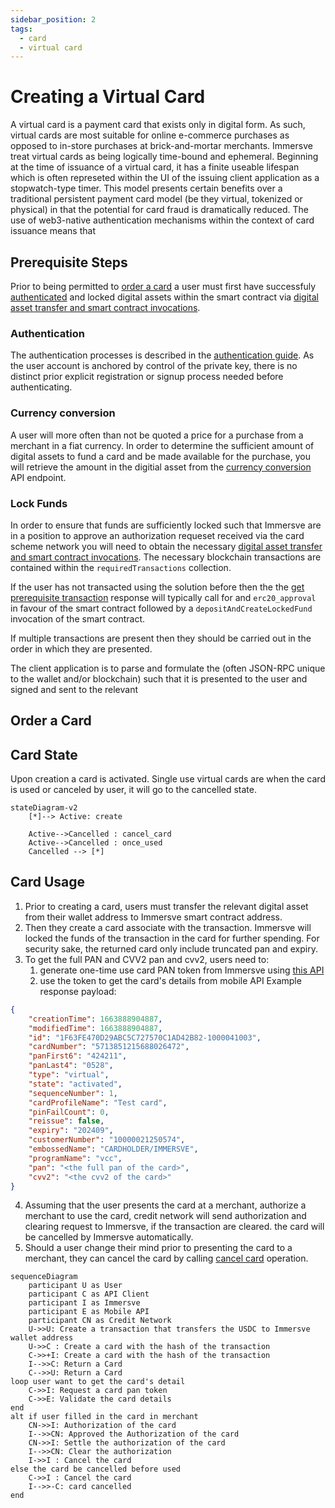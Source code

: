 ```yaml
---
sidebar_position: 2
tags:
  - card
  - virtual card
---
```


# Creating a Virtual Card
A virtual card is a payment card that exists only in digital form. As such, virtual cards are most suitable for online e-commerce purchases as opposed to in-store purchases at brick-and-mortar merchants. Immersve treat virtual cards as being logically time-bound and ephemeral. Beginning at the time of issuance of a virtual card, it has a finite useable lifespan which is often represeted within the UI of the issuing client application as a stopwatch-type timer. This model presents certain benefits over a traditional persistent payment card model (be they virtual, tokenized or physical) in that the potential for card fraud is dramatically reduced. The use of web3-native authentication mechanisms within the context of card issuance means that 

## Prerequisite Steps
Prior to being permitted to [order a card](/api-reference/order-card) a user must first have successfuly [authenticated](/guides/authentication) and locked digital assets within the smart contract via [digital asset transfer and smart contract invocations](/api-reference/get-prerequisite-transactions).

### Authentication
The authentication processes is described in the [authentication guide](/guides/authentication). As the user account is anchored by control of the private key, there is no distinct prior explicit registration or signup process needed before authenticating.

### Currency conversion
A user will more often than not be quoted a price for a purchase from a merchant in a fiat currency. In order to determine the sufficient amount of digital assets to fund a card and be made available for the purchase, you will retrieve the amount in the digitial asset from the [currency conversion](/api-reference/currency-convert) API endpoint.

### Lock Funds
In order to ensure that funds are sufficiently locked such that Immersve are in a position to approve an authorization requeset received via the card scheme network you will need to obtain the necessary [digital asset transfer and smart contract invocations](/api-reference/get-prerequisite-transactions). The necessary blockchain transactions are contained within the `requiredTransactions` collection.

If the user has not transacted using the solution before then the the [get prerequisite transaction](/api-reference/get-prerequisite-transactions) response will typically call for and `erc20_approval` in favour of the smart contract followed by a `depositAndCreateLockedFund` invocation of the smart contract.

If multiple transactions are present then they should be carried out in the order in which they are presented.

The client application is to parse and formulate the (often JSON-RPC unique to the wallet and/or blockchain) such that it is presented to the user and signed and sent to the relevant

## Order a Card


## Card State
Upon creation a card is activated. Single use virtual cards are    when the card is used or canceled by user, it will go to the cancelled state. 
```mermaid
stateDiagram-v2
    [*]--> Active: create

    Active-->Cancelled : cancel_card
    Active-->Cancelled : once_used
    Cancelled --> [*]
```
## Card Usage
1. Prior to creating a card, users must transfer the relevant digital asset from their wallet address to Immersve smart contract address. 
1. Then they create a card associate with the transaction. Immersve will locked the funds of the transaction in the card for further spending. For security sake, the returned card only include truncated pan and expiry. 
1. To get the full PAN and CVV2 pan and cvv2, users need to:
    1. generate one-time use card PAN token from Immersve using [this API](/api-reference/generate-card-pan-token)
    1. use the token to get the card's details from mobile API
    Example response payload:

```json
{
    "creationTime": 1663888904887,
    "modifiedTime": 1663888904887,
    "id": "1F63FE470D29ABC5C727570C1AD42B82-1000041003",
    "cardNumber": "5713851215688026472",
    "panFirst6": "424211",
    "panLast4": "0528",
    "type": "virtual",
    "state": "activated",
    "sequenceNumber": 1,
    "cardProfileName": "Test card",
    "pinFailCount": 0,
    "reissue": false,
    "expiry": "202409",
    "customerNumber": "10000021250574",
    "embossedName": "CARDHOLDER/IMMERSVE",
    "programName": "vcc",
    "pan": "<the full pan of the card>",
    "cvv2": "<the cvv2 of the card>"
}
```
4. Assuming that the user presents the card at a merchant, authorize a merchant to use the card, credit network will send authorization and clearing request to Immersve, if the transaction are cleared. the card will be cancelled by Immersve automatically.
5. Should a user change their mind prior to presenting the card to a merchant, they can cancel the card by calling [cancel card](/api-reference/cancel-card) operation. 


```mermaid
sequenceDiagram
    participant U as User
    participant C as API Client
    participant I as Immersve
    participant E as Mobile API
    participant CN as Credit Network
    U->>U: Create a transaction that transfers the USDC to Immersve wallet address
    U->>C : Create a card with the hash of the transaction
    C->>+I: Create a card with the hash of the transaction
    I-->>C: Return a Card
    C-->>U: Return a Card
loop user want to get the card's detail    
    C->>I: Request a card pan token
    C->>E: Validate the card details
end
alt if user filled in the card in merchant
    CN->>I: Authorization of the card
    I-->>CN: Approved the Authorization of the card
    CN->>I: Settle the authorization of the card
    I-->>CN: Clear the authorization
    I->>I : Cancel the card
else the card be cancelled before used
    C->>I : Cancel the card
    I-->>-C: card cancelled
end
```